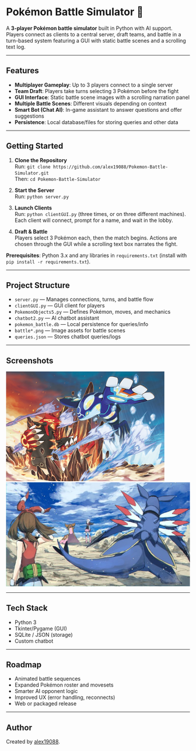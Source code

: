 # Pokémon Battle Simulator 🐾

A **3-player Pokémon battle simulator** built in Python with AI support. Players connect as clients to a central server, draft teams, and battle in a turn-based system featuring a GUI with static battle scenes and a scrolling text log.

---

## Features

- **Multiplayer Gameplay**: Up to 3 players connect to a single server  
- **Team Draft**: Players take turns selecting 3 Pokémon before the fight  
- **GUI Interface**: Static battle scene images with a scrolling narration panel  
- **Multiple Battle Scenes**: Different visuals depending on context  
- **Smart Bot (Chat AI)**: In-game assistant to answer questions and offer suggestions  
- **Persistence**: Local database/files for storing queries and other data  

---

## Getting Started

1. **Clone the Repository**  
   Run: `git clone https://github.com/alex19088/Pokemon-Battle-Simulator.git`  
   Then: `cd Pokemon-Battle-Simulator`  

2. **Start the Server**  
   Run: `python server.py`  

3. **Launch Clients**  
   Run: `python clientGUI.py` (three times, or on three different machines).  
   Each client will connect, prompt for a name, and wait in the lobby.  

4. **Draft & Battle**  
   Players select 3 Pokémon each, then the match begins. Actions are chosen through the GUI while a scrolling text box narrates the fight.  

**Prerequisites**: Python 3.x and any libraries in `requirements.txt` (install with `pip install -r requirements.txt`).  

---

## Project Structure

- `server.py` — Manages connections, turns, and battle flow  
- `clientGUI.py` — GUI client for players  
- `PokemonObjects5.py` — Defines Pokémon, moves, and mechanics  
- `chatbot2.py` — AI chatbot assistant  
- `pokemon_battle.db` — Local persistence for queries/info  
- `battle*.png` — Image assets for battle scenes  
- `queries.json` — Stores chatbot queries/logs  

---

## Screenshots

![Battle Scene](./battle1.png)  
![Text Log](./battle2.png)  

---

## Tech Stack

- Python 3  
- Tkinter/Pygame (GUI)  
- SQLite / JSON (storage)  
- Custom chatbot  

---

## Roadmap

- Animated battle sequences  
- Expanded Pokémon roster and movesets  
- Smarter AI opponent logic  
- Improved UX (error handling, reconnects)  
- Web or packaged release  

---

## Author

Created by [alex19088](https://github.com/alex19088).  
